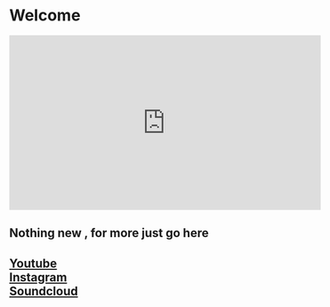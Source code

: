 
<script type="text/javascript">
      var yt=(‘IxxvpEKCF7U’,’e2H7bER9BXU’);
            var video=Math.floor(Math.random()*yt.length())];
</script>

<h1>Welcome</h1>

<iframe width="560" height="315" src="https://www.youtube.com/embed/ <script>document.write(video);</script>" frameborder="0" allow="accelerometer; autoplay; encrypted-media; gyroscope; picture-in-picture" allowfullscreen></iframe>

<h2>Nothing new , for more just go here</h2>
<h2><a href="https://www.youtube.com/channel/UCR99hpq-MqEr7_w247T6UMA">Youtube</a><br /><a href="https://www.instagram.com/shoutn95/">Instagram</a><br />
<a href="https://soundcloud.com/shoutn95">Soundcloud</a><br /></h2>

